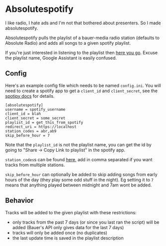# Absolutespotify

I like radio, I hate ads and I'm not that bothered about presenters. So I made absolutespotify.

Absolutespotify pulls the playlist of a bauer-media radio station (defaults to Absolute Radio) and adds all songs to a given spotify playlist.

If you're just interested in listening to the playlist then [here you go](https://open.spotify.com/playlist/7ojHfeLSzqGrNwx6MUwIS7?si=8be23abb37b6493e). Excuse the playlist name, Google Assistant is easily confused.


## Config

Here's an example config file which needs to be named `config.ini`.
You will need to create a spotify app to get a `client_id` and `client_secret`, see the [spotipy docs](https://spotipy.readthedocs.io/en/master/#getting-started) for details.

```
[absolutespotify]
username = spotify_username
client_id = blah
client_secret = some_secret
playlist_id = get_this_from_spotify
redirect_uri = https://localhost
station_codes = abr,ab9
skip_before_hour = 7
```

Note that the `playlist_id` is not the playlist name, you can get the id by going to "Share -> Copy Link to playlist" in the spotify app.

`station_codes`s can be found [here](https://listenapi.planetradio.co.uk/api9.2/stations), add in comma separated if you want tracks from multiple stations.

`skip_before_hour` can optionally be added to skip adding songs from early hours of the day (they play some odd stuff in the night). Eg setting it to `7` means that anything played between midnight and 7am wont be added.

## Behavior

Tracks will be added to the given playlist with these restrictions:

- only tracks from the past 7 days (or since you last ran the script) will be added (Bauer's API only gives data for the last 7 days)
- tracks will only be added once (no duplicates)
- the last update time is saved in the playlist description

